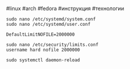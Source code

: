 #linux #arch #fedora #инструкция #технологии 
```
sudo nano /etc/systemd/system.conf
sudo nano /etc/systemd/user.conf

DefaultLimitNOFILE=2000000

sudo nano /etc/security/limits.conf 
username hard nofile 2000000

sudo systemctl daemon-reload
```